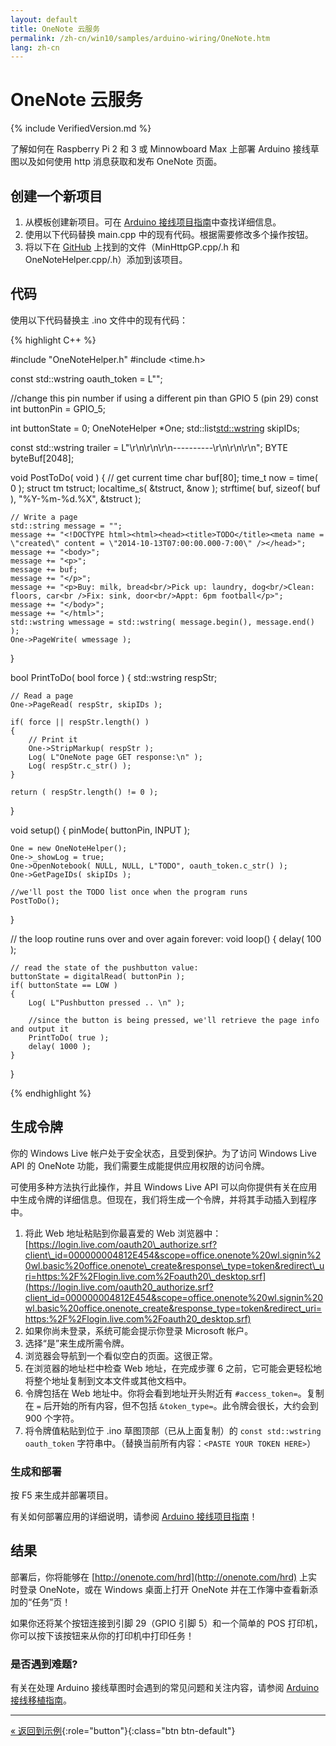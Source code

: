 ```yaml
---
layout: default
title: OneNote 云服务
permalink: /zh-cn/win10/samples/arduino-wiring/OneNote.htm
lang: zh-cn
---
```


# OneNote 云服务

{% include VerifiedVersion.md %}

了解如何在 Raspberry Pi 2 和 3 或 Minnowboard Max 上部署 Arduino 接线草图以及如何使用 http 消息获取和发布 OneNote 页面。

## 创建一个新项目

1. 从模板创建新项目。可在 [Arduino 接线项目指南]({{site.baseurl}}/{{page.lang}}/win10/ArduinoWiringProjectGuide.htm)中查找详细信息。
2. 使用以下代码替换 main.cpp 中的现有代码。根据需要修改多个操作按钮。
3. 将以下在 [GitHub](https://github.com/ms-iot/sample-todo) 上找到的文件（MinHttpGP.cpp/.h 和 OneNoteHelper.cpp/.h）添加到该项目。

## 代码

使用以下代码替换主 .ino 文件中的现有代码：

{% highlight C++ %}

#include "OneNoteHelper.h"
#include <time.h>

const std::wstring oauth_token = L"<PASTE YOUR TOKEN HERE>";

//change this pin number if using a different pin than GPIO 5 (pin 29)
const int buttonPin = GPIO_5;

int buttonState = 0;
OneNoteHelper *One;
std::list<std::wstring> skipIDs;

const std::wstring trailer = L"\r\n\r\n\r\n----------\r\n\r\n\r\n";
BYTE byteBuf[2048];

void PostToDo( void )
{
    // get current time
    char buf[80];
    time_t     now = time( 0 );
    struct tm  tstruct;
    localtime_s( &tstruct, &now );
    strftime( buf, sizeof( buf ), "%Y-%m-%d.%X", &tstruct );

    // Write a page
    std::string message = "";
    message += "<!DOCTYPE html><html><head><title>TODO</title><meta name = \"created\" content = \"2014-10-13T07:00:00.000-7:00\" /></head>";
    message += "<body>";
    message += "<p>";
    message += buf;
    message += "</p>";
    message += "<p>Buy: milk, bread<br/>Pick up: laundry, dog<br/>Clean: floors, car<br />Fix: sink, door<br/>Appt: 6pm football</p>";
    message += "</body>";
    message += "</html>";
    std::wstring wmessage = std::wstring( message.begin(), message.end() );
    One->PageWrite( wmessage );
}


bool PrintToDo( bool force )
{
    std::wstring respStr;

    // Read a page
    One->PageRead( respStr, skipIDs );

    if( force || respStr.length() )
    {
        // Print it
        One->StripMarkup( respStr );
        Log( L"OneNote page GET response:\n" );
        Log( respStr.c_str() );
    }

    return ( respStr.length() != 0 );
}

void setup()
{
    pinMode( buttonPin, INPUT );

    One = new OneNoteHelper();
    One->_showLog = true;
    One->OpenNotebook( NULL, NULL, L"TODO", oauth_token.c_str() );
    One->GetPageIDs( skipIDs );

    //we'll post the TODO list once when the program runs
    PostToDo();
}

// the loop routine runs over and over again forever:
void loop()
{
    delay( 100 );

    // read the state of the pushbutton value:
    buttonState = digitalRead( buttonPin );
    if( buttonState == LOW )
    {
        Log( L"Pushbutton pressed .. \n" );

        //since the button is being pressed, we'll retrieve the page info and output it
        PrintToDo( true );
		delay( 1000 );
    }
}

{% endhighlight %}

   
## 生成令牌

你的 Windows Live 帐户处于安全状态，且受到保护。为了访问 Windows Live API 的 OneNote 功能，我们需要生成能提供应用权限的访问令牌。

可使用多种方法执行此操作，并且 Windows Live API 可以向你提供有关在应用中生成令牌的详细信息。但现在，我们将生成一个令牌，并将其手动插入到程序中。

1. 将此 Web 地址粘贴到你最喜爱的 Web 浏览器中：[https://login.live.com/oauth20\_authorize.srf?client\_id=000000004812E454&scope=office.onenote%20wl.signin%20wl.basic%20office.onenote\_create&response\_type=token&redirect\_uri=https:%2F%2Flogin.live.com%2Foauth20\_desktop.srf](https://login.live.com/oauth20_authorize.srf?client_id=000000004812E454&scope=office.onenote%20wl.signin%20wl.basic%20office.onenote_create&response_type=token&redirect_uri=https:%2F%2Flogin.live.com%2Foauth20_desktop.srf)
2. 如果你尚未登录，系统可能会提示你登录 Microsoft 帐户。
3. 选择“是”来生成所需令牌。
4. 浏览器会导航到一个看似空白的页面。这很正常。
5. 在浏览器的地址栏中检查 Web 地址，在完成步骤 6 之前，它可能会更轻松地将整个地址复制到文本文件或其他文档中。
6. 令牌包括在 Web 地址中。你将会看到地址开头附近有 `#access_token=`。复制在 `=` 后开始的所有内容，但不包括 `&token_type=`。此令牌会很长，大约会到 900 个字符。
7. 将令牌值粘贴到位于 .ino 草图顶部（已从上面复制）的 `const std::wstring oauth_token` 字符串中。（替换当前所有内容：`<PASTE YOUR TOKEN HERE>`）


### 生成和部署
按 F5 来生成并部署项目。

有关如何部署应用的详细说明，请参阅 [Arduino 接线项目指南]({{site.baseurl}}/{{page.lang}}/win10/ArduinoWiringProjectGuide.htm)！


## 结果

部署后，你将能够在 [http://onenote.com/hrd](http://onenote.com/hrd) 上实时登录 OneNote，或在 Windows 桌面上打开 OneNote 并在工作簿中查看新添加的“任务”页！

如果你还将某个按钮连接到引脚 29（GPIO 引脚 5）和一个简单的 POS 打印机，你可以按下该按钮来从你的打印机中打印任务！

### 是否遇到难题?

有关在处理 Arduino 接线草图时会遇到的常见问题和关注内容，请参阅 [Arduino 接线移植指南]({{site.baseurl}}/{{page.lang}}/win10/ArduinoWiringPortingGuide.htm)。

---

[&laquo; 返回到示例]({{site.baseurl}}/{{page.lang}}/win10/StartCoding.htm){:role="button"}{:class="btn btn-default"}
